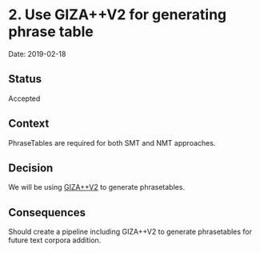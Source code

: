 # 2. Use GIZA++V2 for generating phrase table

Date: 2019-02-18

## Status

Accepted

## Context

PhraseTables are required for both SMT and NMT approaches.

## Decision
We will be using [GIZA++V2](https://github.com/moses-smt/giza-pp/tree/master/GIZA%2B%2B-v2) to generate phrasetables.

## Consequences

Should create a pipeline including GIZA++V2 to generate phrasetables for future text corpora addition. 
